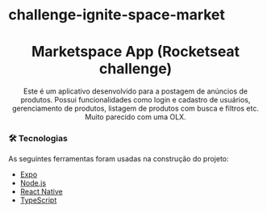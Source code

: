# challenge-ignite-space-market
<h1 align="center">Marketspace App (Rocketseat challenge)</h1>

<p align="center">Este é um aplicativo desenvolvido para a postagem de anúncios de produtos. Possui funcionalidades como login e cadastro de usuários, gerenciamento de produtos, listagem de produtos com busca e filtros etc. 
Muito parecido com uma OLX.</p>

### 🛠 Tecnologias

As seguintes ferramentas foram usadas na construção do projeto:

- [Expo](https://expo.io/)
- [Node.js](https://nodejs.org/en/)
- [React Native](https://reactnative.dev/)
- [TypeScript](https://www.typescriptlang.org/)
